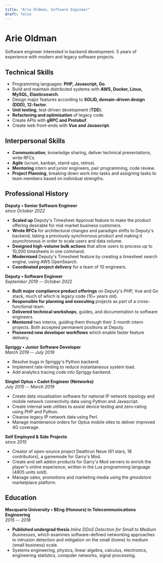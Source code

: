 ```yaml
---
title: "Arie Oldman, Software Engineer"
draft: false
---
```


<style>
  #post-header {
    display: none !important;
  }

  @media print {
    header, footer, nav#banner { display: none !important; }
    body {
      color: black !important;
    }

    p {
      line-height: 1.2 !important;
    }

    .hide-on-print {
      display: none;
    }

    main#content p {
        color: black !important;
    }
  }
</style>

# Arie Oldman

<!-- Sydney, Australia • +61 432 934 970 • arie.oldman@vhs7.tv -->

Software engineer interested in backend development. 5 years of experience with modern and legacy software projects.

## Technical Skills

* Programming languages: **PHP, Javascript, Go**.
* Build and maintain distributed systems with **AWS, Docker, Linux, MySQL, Elasticsearch**.
* Design major features according to **SOLID, domain-driven design (DDD), 12-factor**.
* **Unit testing**, test-driven development (**TDD**).
* **Refactoring and optimisation** of legacy code.
* Create APIs with **gRPC and Protobuf**.
* Create web front-ends with **Vue and Javascript**.

## Interpersonal Skills

* **Communication**, knowledge sharing, deliver technical presentations, write RFCs.
* **Agile** (scrum, kanban, stand-ups, retros).
* **Mentoring** intern and junior engineers, pair programming, code review.
* **Project Planning**, breaking down work into tasks and assigning tasks to team members based on individual strengths.

<!-- * Code review (frontend and backend). -->
<!-- * Documentation (guides, tutorials, references, READMEs) and RFCs. -->
<!-- * Professional feedback. -->

## Professional History

<!-- FOCUS ON KEYWORDS -->

**Deputy • Senior Software Engineer**<br/>_since October 2022_

* **Scaled up** Deputy's Timesheet Approval feature to make the product offering desirable for mid-market business customers.
* **Wrote RFCs** for architectural changes and paradigm shifts to Deputy's backend, taking a previously synchronous product and making it asynchronous in order to scale users and data volume.
* **Designed high-volume bulk actions** that allow users to process up to 10,000 timesheets in one command.
* **Modernised** Deputy's Timesheet feature by creating a timesheet search engine, using AWS OpenSearch.
* **Coordinated project delivery** for a team of 10 engineers.

**Deputy • Software Engineer**<br/>_September 2019 -- October 2022_

<!-- * **Pay Comparison**: -->
<!-- * **Enterprise Employee Profile**: -->
<!-- * **Agreed Hours**: -->
<!-- * **Export Aggregator**: -->
<!-- * **Precaf**: -->
<!-- * **Environment Variables Custom App**: -->

* **Built major compliance product offerings** on Deputy's PHP, Vue and Go stack, much of which is legacy code (10+ years old). <!-- enterprise profile, pay comparison, svc-compliance -->
* **Responsible for planning and executing** projects as part of a cross-functional team. <!-- export aggr, bunnings, enterprise profile, pay comparison -->
* **Delivered technical workshops**, guides, and documentation to software engineers.
* **Mentored** two interns, guiding them through their 3-month intern projects. Both accepted permanent positions at Deputy.
* **Pioneered new developer workflows** which enable faster feature delivery. <!-- precaf, common funcs, pay comparison scripts -->

**Spriggy • Junior Software Developer**<br/>_March 2019 -- July 2019_

* Resolve bugs in Spriggy's Python backend.
* Implement rate-limiting to reduce instantaneous system load.
* Add analytics tracing code into Spriggy backend.

**Singtel Optus • Cadet Engineer (Networks)**<br/>_July 2015 -- March 2019_

* Create data visualisation software for national IP network topology and mobile network connectivity data using Python and Javascript.
* Create internal web utilities to assist device testing and zero-rating using PHP and Python.
* Cleanse legacy IP network data using Perl.
* Manage maintenance orders for Optus mobile sites to deliver improved 4G coverage.

**Self Employed & Side Projects**<br/>_since 2015_

* Creator of open-source project Deathrun Neue (61 stars, 18 contributors), a gamemode for Garry's Mod.
* Create and sell addon products for Garry's Mod servers to enrich the player's online experience, written in the Lua programming language (4805 units sold).
* Manage sales, promotions and marketing media using the _gmodstore_ marketplace platform.

## Education

**Macquarie University • BEng (Honours) in Telecommunications Engineering**<br/>_2015 -- 2018_

* **Published undergrad thesis** _Inline DDoS Detection for Small to Medium Businesses_, which examines software-defined networking approaches to intrusion detection and mitigation on the small (home) to medium (small business) scale.
* Systems engineering, physics, linear algebra, calculus, electronics, engineering statistics, computer networks, signal processing.


